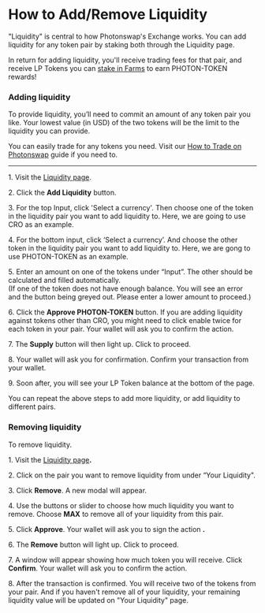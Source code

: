 # How to Add/Remove Liquidity

"Liquidity" is central to how Photonswap's Exchange works. You can add liquidity for any token pair by staking both through the Liquidity page.

In return for adding liquidity, you'll receive trading fees for that pair, and receive LP Tokens you can [stake in Farms](https://docs.Photonswap.finance/get-started/how-to-use-farms) to earn PHOTON-TOKEN rewards!

### **Adding liquidity**

To provide liquidity, you’ll need to commit an amount of any token pair you like. Your lowest value (in USD) of the two tokens will be the limit to the liquidity you can provide.

You can easily trade for any tokens you need. Visit our [How to Trade on Photonswap](https://docs.Photonswap.finance/get-started/how-to-trade) guide if you need to.

****

1\. Visit the [Liquidity page](https://photonswap.finance/#/pool).

2\. Click the **Add Liquidity** button.

3\. For the top Input, click 'Select a currency'. Then choose one of the token in the liquidity pair you want to add liquidity to. Here, we are going to use CRO as an example.

4\. For the bottom input, click ‘Select a currency’. And choose the other token in the liquidity pair you want to add liquidity to. Here, we are gong to use PHOTON-TOKEN as an example.

5\. Enter an amount on one of the tokens under “Input”. The other should be calculated and filled automatically.\
(If one of the token does not have enough balance. You will see an error and the button being greyed out. Please enter a lower amount to proceed.)

6\. Click the **Approve PHOTON-TOKEN** button. If you are adding liquidity against tokens other than CRO, you might need to click enable twice for each token in your pair. Your wallet will ask you to confirm the action.

7\. The **Supply** button will then light up. Click to proceed.

8\. Your wallet will ask you for confirmation. Confirm your transaction from your wallet.

9\. Soon after, you will see your LP Token balance at the bottom of the page.

You can repeat the above steps to add more liquidity, or add liquidity to different pairs.

### **Removing liquidity**

To remove liquidity.

1\. Visit the [Liquidity page](https://photonswap.finance/#/pool)**.**
                            
2\. Click on the pair you want to remove liquidity from under “Your Liquidity".

3\. Click **Remove**. A new modal will appear.

4\. Use the buttons or slider to choose how much liquidity you want to remove. Choose **MAX** to remove all of your liquidity from this pair.

5\. Click **Approve**. Your wallet will ask you to sign the action **.**

6\. The **Remove** button will light up. Click to proceed.

7\. A window will appear showing how much token you will receive. Click **Confirm**. Your wallet will ask you to confirm the action.

8\. After the transaction is confirmed. You will receive two of the tokens from your pair. And if you haven't remove all of your liquidity, your remaining liquidity value will be updated on "Your Liquidity" page.

